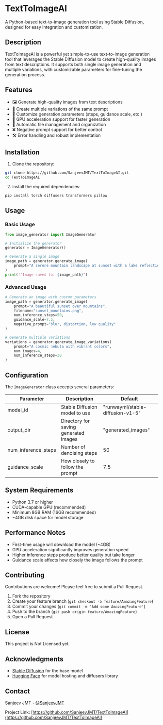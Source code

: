 # TextToImageAI

A Python-based text-to-image generation tool using Stable Diffusion, designed for easy integration and customization.

## Description

TextToImageAI is a powerful yet simple-to-use text-to-image generation tool that leverages the Stable Diffusion model to create high-quality images from text descriptions. It supports both single image generation and multiple variations, with customizable parameters for fine-tuning the generation process.

## Features

- 🖼️ Generate high-quality images from text descriptions
- 🎨 Create multiple variations of the same prompt
- 🎯 Customize generation parameters (steps, guidance scale, etc.)
- 🚀 GPU acceleration support for faster generation
- 📁 Automatic file management and organization
- ❌ Negative prompt support for better control
- 🛠️ Error handling and robust implementation

## Installation

1. Clone the repository:
```bash
git clone https://github.com/SanjeevJMT/TextToImageAI.git
cd TextToImageAI
```

2. Install the required dependencies:
```bash
pip install torch diffusers transformers pillow
```

## Usage

### Basic Usage

```python
from image_generator import ImageGenerator

# Initialize the generator
generator = ImageGenerator()

# Generate a single image
image_path = generator.generate_image(
    prompt="A serene mountain landscape at sunset with a lake reflection"
)
print(f"Image saved to: {image_path}")
```

### Advanced Usage

```python
# Generate an image with custom parameters
image_path = generator.generate_image(
    prompt="A beautiful sunset over mountains",
    filename="sunset_mountains.png",
    num_inference_steps=50,
    guidance_scale=7.5,
    negative_prompt="blur, distortion, low quality"
)

# Generate multiple variations
variations = generator.generate_image_variations(
    prompt="A cosmic nebula with vibrant colors",
    num_images=4,
    num_inference_steps=30
)
```

## Configuration

The `ImageGenerator` class accepts several parameters:

| Parameter | Description | Default |
|-----------|-------------|---------|
| model_id | Stable Diffusion model to use | "runwayml/stable-diffusion-v1-5" |
| output_dir | Directory for saving generated images | "generated_images" |
| num_inference_steps | Number of denoising steps | 50 |
| guidance_scale | How closely to follow the prompt | 7.5 |

## System Requirements

- Python 3.7 or higher
- CUDA-capable GPU (recommended)
- Minimum 8GB RAM (16GB recommended)
- ~4GB disk space for model storage

## Performance Notes

- First-time usage will download the model (~4GB)
- GPU acceleration significantly improves generation speed
- Higher inference steps produce better quality but take longer
- Guidance scale affects how closely the image follows the prompt

## Contributing

Contributions are welcome! Please feel free to submit a Pull Request.

1. Fork the repository
2. Create your feature branch (`git checkout -b feature/AmazingFeature`)
3. Commit your changes (`git commit -m 'Add some AmazingFeature'`)
4. Push to the branch (`git push origin feature/AmazingFeature`)
5. Open a Pull Request

## License

This project is Not Licensed yet.
## Acknowledgments

- [Stable Diffusion](https://github.com/CompVis/stable-diffusion) for the base model
- [Hugging Face](https://huggingface.co/) for model hosting and diffusers library

## Contact

Sanjeev JMT - [@SanjeevJMT](https://github.com/SanjeevJMT)

Project Link: [https://github.com/SanjeevJMT/TextToImageAI](https://github.com/SanjeevJMT/TextToImageAI)